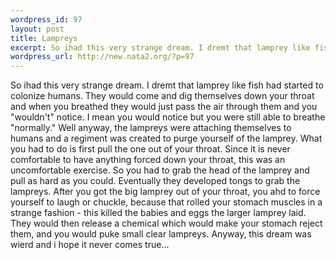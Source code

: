 ```yaml
--- 
wordpress_id: 97
layout: post
title: Lampreys
excerpt: So ihad this very strange dream. I dremt that lamprey like fish had started to colonize humans. They would come and dig themselves down your throat and when you breathed they would just pass the air through them and you "wouldn't" notice. I mean you would notice but you were still able to breathe "normally." Well anyway, the lampreys were attaching themselves to humans and a regiment was created...
wordpress_url: http://new.nata2.org/?p=97
---
```

So ihad this very strange dream. I dremt that lamprey like fish had started to colonize humans. They would come and dig themselves down your throat and when you breathed they would just pass the air through them and you "wouldn't" notice. I mean you would notice but you were still able to breathe "normally." Well anyway, the lampreys were attaching themselves to humans and a regiment was created to purge yourself of the lamprey. What you had to do is first pull the one out of your throat. Since it is never comfortable to have anything forced down your throat, this was an uncomfortable exercise. So you had to grab the head of the lamprey and pull as hard as you could. Eventually they developed tongs to grab the lampreys. After you got the big lamprey out of your throat, you ahd to force yourself to laugh or chuckle, because that rolled your stomach muscles in a strange fashion - this killed the babies and eggs the larger lamprey laid. They would then release a chemical which would make your stomach reject them, and you would puke small clear lampreys. Anyway, this dream was wierd and i hope it never comes true...
